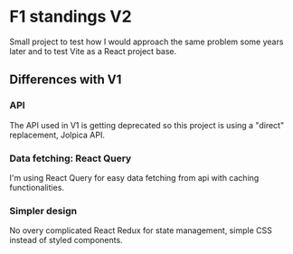 # F1 standings V2

Small project to test how I would approach the same problem some years later and to test Vite as a React project base.

## Differences with V1

### API

The API used in V1 is getting deprecated so this project is using a "direct" replacement, Jolpica API.

### Data fetching: React Query

I'm using React Query for easy data fetching from api with caching functionalities.

### Simpler design

No overy complicated React Redux for state management, simple CSS instead of styled components.
